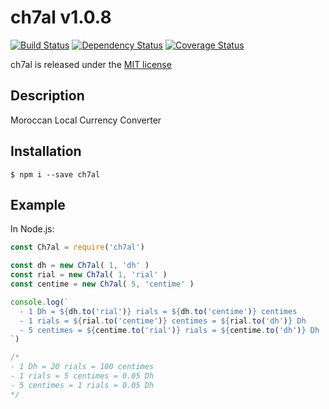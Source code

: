 # ch7al v1.0.8

[![Build Status](https://travis-ci.org/YsnKsy/ch7al.svg?branch=master)](https://travis-ci.org/YsnKsy/ch7al)
[![Dependency Status](https://gemnasium.com/badges/github.com/YsnKsy/ch7al.svg)](https://gemnasium.com/github.com/YsnKsy/ch7al)
[![Coverage Status](https://coveralls.io/repos/YsnKsy/ch7al/badge.svg?branch=master)](https://coveralls.io/r/YsnKsy/ch7al?branch=master)

ch7al is released under the [MIT license](https://raw.githubusercontent.com/YsnKsy/ch7al/master/LICENSE.md)

## Description

Moroccan Local Currency Converter

## Installation

```shell
$ npm i --save ch7al
```
## Example

In Node.js:
```js
const Ch7al = require('ch7al')

const dh = new Ch7al( 1, 'dh' )
const rial = new Ch7al( 1, 'rial' )
const centime = new Ch7al( 5, 'centime' )

console.log(`
  - 1 Dh = ${dh.to('rial')} rials = ${dh.to('centime')} centimes
  - 1 rials = ${rial.to('centime')} centimes = ${rial.to('dh')} Dh
  - 5 centimes = ${centime.to('rial')} rials = ${centime.to('dh')} Dh
`)

/*
- 1 Dh = 20 rials = 100 centimes
- 1 rials = 5 centimes = 0.05 Dh
- 5 centimes = 1 rials = 0.05 Dh
*/
```
